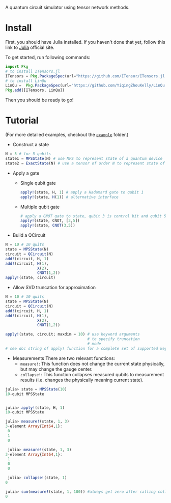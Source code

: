 A quantum circuit simulator using tensor network methods.

# Install
First, you should have Julia installed. If you haven't done that yet, follow this link to [Julia](https://julialang.org) official site.

To get started, run following commands:

```julia
import Pkg
# to install ITensors.jl
ITensors = Pkg.PackageSpec(url="https://github.com/ITensor/ITensors.jl.git")
# to install LinQu
LinQu =  Pkg.PackageSpec(url="https://github.com/YiqingZhouKelly/LinQu.jl.git")
Pkg.add([ITensors, LinQu])
```
Then you should be ready to go!

# Tutorial
 (For more detailed examples, checkout the [`example`](https://github.com/YiqingZhouKelly/LinQu.jl/tree/master/example) folder.)
* Construct a state
```Julia
N = 5 # for 5 qubits
state1 = MPSState(N) # use MPS to represent state of a quantum device
state2 = ExactState(N) # use a tensor of order N to represent state of a quantum device
```
* Apply a gate  
  - Single qubit gate
    ```Julia
    apply!(state, H, 1) # apply a Hadamard gate to qubit 1
    apply!(state, H(1)) # alternative interface
    ```
  - Multiple qubit gate
    ```Julia
    # apply a CNOT gate to state, qubit 3 is control bit and qubit 5 is target bit
    apply!(state, CNOT, [3,5])
    apply!(state, CNOT(3,5))
    ```

* Build a QCircuit
```julia
N = 10 # 10 quits
state = MPSState(N)
circuit = QCircuit(N)
add!(circuit, H, 1)
add!(circuit, H(1),
              X(2),
              CNOT(1,2))
apply!(state, circuit)
```
* Allow SVD truncation for approximation
```julia
N = 10 # 10 quits
state = MPSState(N)
circuit = QCircuit(N)
add!(circuit, H, 1)
add!(circuit, H(1),
              X(2),
              CNOT(1,2))

apply!(state, circuit; maxdim = 10) # use keyword arguments
                                    # to specify truncation 
                                    # mode
# see doc string of apply! function for a complete set of supported keyword arguments
```
* Measurements
There are two relevant functions:
  - `measure!`: This function does not change the current state physically, but may change the gauge center. 
  - `collapse!`: This function collapses measured qubits to measurement results (i.e. changes the physically meaning current state).
```julia
julia> state = MPSState(10)
10-qubit MPSState


julia> apply!(state, H, 1)
10-qubit MPSState

julia> measure!(state, 1, 3)
3-element Array{Int64,1}:
 0
 1
 0

 julia> measure!(state, 1, 3) 
3-element Array{Int64,1}:
 1
 0
 0

 julia> collapse!(state, 1)
0

julia> sum(measure!(state, 1, 100)) #always get zero after calling collapse!
0
```

